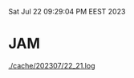 Sat Jul 22 09:29:04 PM EEST 2023
# JAM
<a href='./cache/202307/22_21.log'>./cache/202307/22_21.log</a>
